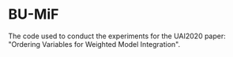 # BU-MiF
The code used to conduct the experiments for the UAI2020 paper: "Ordering Variables for Weighted Model Integration".
